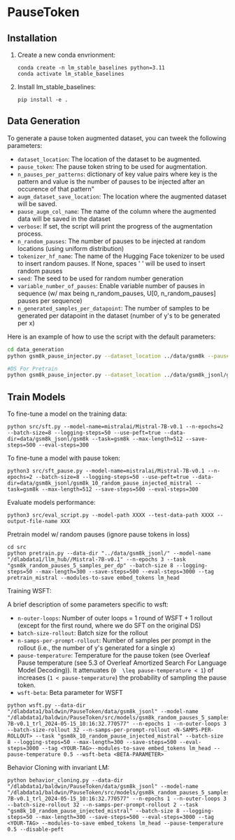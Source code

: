 # PauseToken

## Installation

1. Create a new conda envrionment:
    ```
    conda create -n lm_stable_baselines python=3.11
    conda activate lm_stable_baselines
    ````

2. Install lm_stable_baselines:
    ```
    pip install -e .  
    ```

<!-- 2. Installing pytorch. I haven't found a version that works for both on runai and on iccluster 🥲 (something with the `trl` library causes problems)so here's my solution:
    - **If you're on Runai**, install the following requirements for torch:
        ```
        pip install -r runai_torch_requirements.txt
        ```
    - **If you're on the iccluster**, install the following requirements for torch:
        ```
        pip install -r torch_requirements.txt
        ``` -->
<!-- 3. Install the rest of the requirements:
    ```
    pip install -r pip_requirements.txt
    ``` -->


## Data Generation

To generate a pause token augmented dataset, you can tweek the following parameters:

- `dataset_location`: The location of the dataset to be augmented.
- `pause_token`: The pause token string to be used for augmentation.
- `n_pauses_per_patterns`:  dictionary of key value pairs where key is the pattern and value is the number of pauses to be injected after an occurence of that pattern"
- `augm_dataset_save_location`: The location where the augmented dataset will be saved.
- `pause_augm_col_name`: The name of the column where the augmented data will be saved in the dataset
- `verbose`: If set, the script will print the progress of the augmentation process.
- `n_random_pauses`: The number of pauses to be injected at random locations (using uniform distribution)
- `tokenizer_hf_name`: The name of the Hugging Face tokenizer to be used to insert random pauses. If None, spaces ' ' will be used to insert random pauses
- `seed`: The seed to be used for random number generation
- `variable_number_of_pauses`: Enable variable number of pauses in sequence (w/ max being n_random_pauses, U[0, n_random_pauses] pauses per sequence)
- `n_generated_samples_per_datapoint`: The number of samples to be generated per datapoint in the dataset (number of y's to be generated per x)

Here is an example of how to use the script with the default parameters:
```bash
cd data_generation
python gsm8k_pause_injector.py --dataset_location ../data/gsm8k --pause_token "<|pause|>" --n_pauses_per_patterns '{"=": 1, "\n": 1," equals ":1, " equal ": 1}' --augm_dataset_save_location ../data/gsm8k_pause_injected --pause_augm_col_name "answer" --verbose --n_random_pauses 0 --tokenizer_hf_name "/dlabdata1/llm_hub//Mistral-7B-v0.1"

#DS For Pretrain
python gsm8k_pause_injector.py --dataset_location ../data/gsm8k_jsonl/gsm8k --pause_token "<|pause|>" --n_pauses_per_patterns '{}' --augm_dataset_save_location ../data/gsm8k_jsonl/gsm8k_random_pauses_5_samples_per_dp --pause_augm_col_name "answer" --verbose --n_random_pauses 100 --tokenizer_hf_name "/dlabdata1/llm_hub//Mistral-7B-v0.1" --variable_number_of_pauses --n_generated_samples_per_datapoint 5 --verbose
```
## Train Models

To fine-tune a model on the training data: 
```
python src/sft.py --model-name=mistralai/Mistral-7B-v0.1 --n-epochs=2 --batch-size=8 --logging-steps=50 --use-peft=true --data-dir=data/gsm8k_jsonl/gsm8k --task=gsm8k --max-length=512 --save-steps=500 --eval-steps=300
```

To fine-tune a model with pause token: 
```
python3 src/sft_pause.py --model-name=mistralai/Mistral-7B-v0.1 --n-epochs=2 --batch-size=8 --logging-steps=50 --use-peft=true --data-dir=data/gsm8k_jsonl/gsm8k_10_random_pause_injected_mistral --task=gsm8k --max-length=512 --save-steps=500 --eval-steps=300
```

Evaluate models performance: 
```
python3 src/eval_script.py --model-path XXXX --test-data-path XXXX --output-file-name XXX
```

Pretrain model w/ random pauses (ignore pause tokens in loss)
```
cd src
python pretrain.py --data-dir "../data/gsm8k_jsonl/" --model-name "/dlabdata1/llm_hub//Mistral-7B-v0.1" --n-epochs 3 --task "gsm8k_random_pauses_5_samples_per_dp" --batch-size 8 --logging-steps=50 --max-length=300 --save-steps=500 --eval-steps=3000 --tag pretrain_mistral --modules-to-save embed_tokens lm_head
```

Training WSFT:

A brief description of some parameters specific to wsft:
- `n-outer-loops`: Number of outer loops = 1 round of WSFT + 1 rollout (except for the first round, where we do SFT on the original DS)
- `batch-size-rollout`: Batch size for the rollout
- `n-samps-per-prompt-rollout`: Number of samples per prompt in the rollout (i.e., the number of y's generated for a single x)
- `pause-temperature`: Temperature for the pause token (see Overleaf Pause temperature (see 5.3 of Overleaf Amortized Search For Language Model Decoding)). It attenuates (`0  \leq pause-temperature < 1`) of increases (`1 < pause-temperature`) the probability of sampling the pause token.
- `wsft-beta`: Beta parameter for WSFT
```
python wsft.py --data-dir "/dlabdata1/baldwin/PauseToken/data/gsm8k_jsonl" --model-name "/dlabdata1/baldwin/PauseToken/src/models/gsm8k_random_pauses_5_samples_per_dp/pretrain_mistral/pretrain_Mistral-7B-v0.1_trl_2024-05-15_10:16:32.770577" --n-epochs 1 --n-outer-loops 3 --batch-size-rollout 32 --n-samps-per-prompt-rollout <N-SAMPS-PER-ROLLOUT> --task "gsm8k_10_random_pause_injected_mistral" --batch-size 8 --logging-steps=50 --max-length=300 --save-steps=500 --eval-steps=3000 --tag <YOUR-TAG>--modules-to-save embed_tokens lm_head --pause-temperature 0.5 --wsft-beta <BETA-PARAMETER>
```

Behavior Cloning with invariant LM:
```
python behavior_cloning.py --data-dir "/dlabdata1/baldwin/PauseToken/data/gsm8k_jsonl" --model-name "/dlabdata1/baldwin/PauseToken/src/models/gsm8k_random_pauses_5_samples_per_dp/pretrain_mistral/pretrain_Mistral-7B-v0.1_trl_2024-05-15_10:16:32.770577" --n-epochs 1 --n-outer-loops 3 --batch-size-rollout 32 --n-samps-per-prompt-rollout 2 --task "gsm8k_10_random_pause_injected_mistral" --batch-size 8 --logging-steps=50 --max-length=300 --save-steps=500 --eval-steps=3000 --tag <YOUR-TAG> --modules-to-save embed_tokens lm_head --pause-temperature 0.5 --disable-peft
```


<!-- ## Train LLaMa -->


<!-- ## Reward Conditioned:
- <ins> train </ins>:
    - **With Mistral**:
        ```
        cd src
        python reward_conditioned.py --data-dir "/dlabdata1/baldwin/PauseToken/data/" --model-name "/dlabdata1/llm_hub/Mistral-7B-v0.1" --n-epochs 1 --task "gsm8k_10_random_pause_injected_mistral" --batch-size 8 --logging-steps=50 --max-length=300 --save-steps=500 --eval-steps=3000 --modules-to-save embed_tokens lm_head
        ```
- <ins> inference </ins>:
    ```
    cd src
    python run_inference_rc.py --model-path <PATH-TO-YOUR-MODEL> --test-data-path /dlabdata1/baldwin/PauseToken/data/gsm8k/test.json --output-filename <NAME-OF-YOUR-OUTPUT-FILE-NAME>
    ``` -->